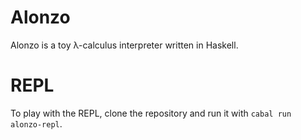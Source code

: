 # Alonzo

Alonzo is a toy λ-calculus interpreter written in Haskell.

# REPL

To play with the REPL, clone the repository and run it with `cabal run alonzo-repl`.

